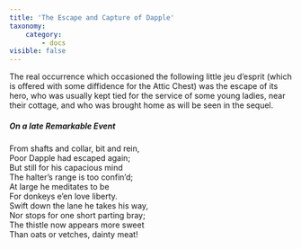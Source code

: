 ```yaml
---
title: 'The Escape and Capture of Dapple'
taxonomy:
    category:
        - docs
visible: false
---
```


The real occurrence which occasioned the following little jeu d’esprit (which is offered with some diffidence for the Attic Chest) was the escape of its hero, who was usually kept tied for the service of some young ladies, near their cottage, and who was brought home as will be seen in the sequel.

##### On a late Remarkable Event

From shafts and collar, bit and rein,  
Poor Dapple had escaped again;  
But still for his capacious mind  
The halter’s range is too confin’d;  
At large he meditates to be  
For donkeys e’en love liberty.  
Swift down the lane he takes his way,  
Nor stops for one short parting bray;  
The thistle now appears more sweet  
Than oats or vetches, dainty meat!